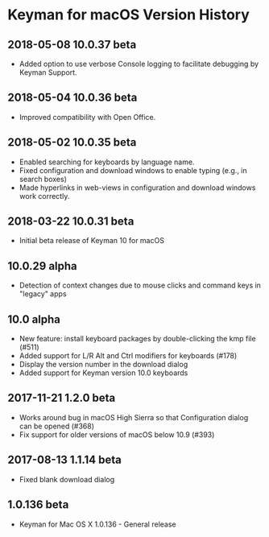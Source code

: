 # Keyman for macOS Version History

## 2018-05-08 10.0.37 beta
* Added option to use verbose Console logging to facilitate debugging by Keyman Support.

## 2018-05-04 10.0.36 beta
* Improved compatibility with Open Office.

## 2018-05-02 10.0.35 beta
* Enabled searching for keyboards by language name.
* Fixed configuration and download windows to enable typing (e.g., in search boxes)
* Made hyperlinks in web-views in configuration and download windows work correctly.

## 2018-03-22 10.0.31 beta
* Initial beta release of Keyman 10 for macOS

## 10.0.29 alpha
* Detection of context changes due to mouse clicks and command keys in "legacy" apps

## 10.0 alpha
* New feature: install keyboard packages by double-clicking the kmp file (#511)
* Added support for L/R Alt and Ctrl modifiers for keyboards (#178)
* Display the version number in the download dialog
* Added support for Keyman version 10.0 keyboards

## 2017-11-21 1.2.0 beta
* Works around bug in macOS High Sierra so that Configuration dialog can be opened (#368)
* Fix support for older versions of macOS below 10.9 (#393)

## 2017-08-13 1.1.14 beta
* Fixed blank download dialog

## 1.0.136 beta
* Keyman for Mac OS X 1.0.136 - General release